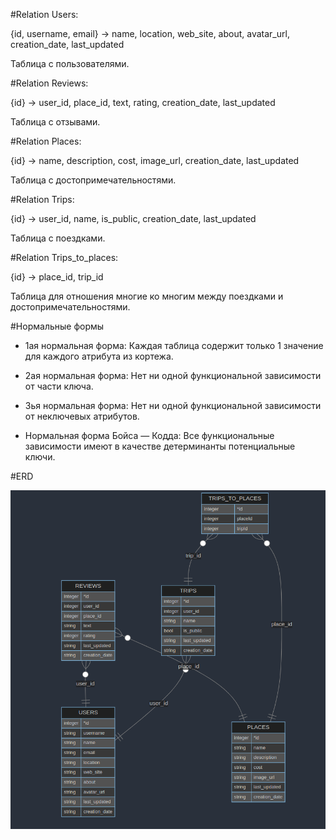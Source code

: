 #Relation Users:

{id, username, email} -> name, location, web_site, about, avatar_url, creation_date, last_updated

Таблица с пользователями.

#Relation Reviews:

{id} -> user_id, place_id, text, rating, creation_date, last_updated

Таблица с отзывами.

#Relation Places:

{id} -> name, description, cost, image_url, creation_date, last_updated

Таблица с достопримечательностями.

#Relation Trips:

{id} -> user_id, name, is_public, creation_date, last_updated

Таблица с поездками.

#Relation Trips_to_places:

{id} -> place_id, trip_id

Таблица для отношения многие ко многим между поездками и достопримечательностями.

#Нормальные формы

- 1ая нормальная форма:
Каждая таблица содержит только 1 значение для каждого атрибута из кортежа.

- 2ая нормальная форма:
Нет ни одной функциональной зависимости от части ключа.

- 3ья нормальная форма:
Нет ни одной функциональной зависимости от неключевых атрибутов.

- Нормальная форма Бойса — Кодда:
Все функциональные зависимости имеют в качестве детерминанты потенциальные ключи.

#ERD

![Alt text](image.png)

